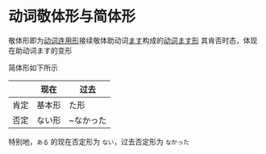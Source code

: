 # 动词敬体形与简体形  

敬体形即为[动词连用形](动词活用形.md)接续敬体助动词[ます](ます.md)构成的[动词ます形](动词ます形.md)
其肯否时态，体现在助动词ます的变形

简体形如下所示  

||现在|过去|
|-|-|-|
|肯定|基本形|た形|
|否定|ない形|~なかった|

特别地，`ある` 的现在否定形为 `ない`，过去否定形为 `なかった`  
